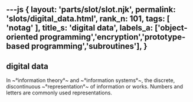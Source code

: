---js
{
  layout: 'parts/slot/slot.njk',
  permalink: 'slots/digital_data.html',
  rank_n: 101,
  tags: [ 'notag' ],
  title_s: 'digital data',
  labels_a: ['object-oriented programming','encryption','prototype-based programming','subroutines'],
}
---
## digital data

In ~°information theory°~ and ~°information systems°~, the discrete, discontinuous ~°representation°~ of information or works. Numbers and letters are commonly used representations.
